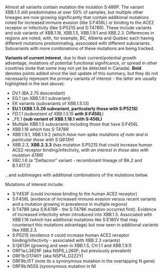 Almost all variants contain mutation the mutation S:486P. The variant XBB.1.5 still predominates at over 50% of samples, but multiple other lineages are now growing significantly that contain additional mutations noted for increased immune evasion (like S:F456L) or binding to the ACE2 receptor or infectivity (like S:P521S and S:T478R). These include variants and sub variants of XBB.1.16, XBB.1.5, XBB.1.9.1 and XBB.2.3. Differences in regions are noted, with, for example, BC, Alberta and Quebec each having different mutations predominating, associated with different subvariants. Subvariants with more combinations of these mutations are being tracked.



**Variants of current interest**, due to their current/potential growth advantage, mutations of potential functional significance, or spread in other countries (note that some may not yet be detected in Canada). **Bold** denotes points added since the last update of this summary, but they do not necessarily represent the primary variants of interest - the latter are usually highlighted in the text above):

* DV.1 (BA.2.75 descendant)
* EG.1 (an XBB.1.9.1 subvariant)
* EK variants (subvariants of XBB.1.5.13)
* **EU.1 (XBB.1.5.26 subvariant, particularly those with S:P521S)**
* _FD.1.1 (subvariant of XBB.1.5.15 **with S:F456L**)_
* _FE.1 **(sub variant of XBB.1.18.1 with S:456L)**
* Multiple XBB.1.5 subvariants including those that have S:F456L
* XBB.1.16 _which has S:T478R_
* XBB.1.9.1, XBB.1.9.2 _(which have non-spike mutations of note and in particular those with S:Q613H)_
* XBB.2.3, **XBB.2.3.3** (has mutation S:P521S that could increase human ACE2 receptor binding/infectivity, _with an interest in those also with mutation 478R)_
* XBC.1.6 (a “Deltacron” variant - recombinant lineage of BA.2 and B.1.617.2)

…and sublineages with additional combinations of the mutations below.

Mutations of interest include:

* S:Y453F (could increase binding to the human ACE2 receptor)
* S:F456L (evidence of increased immune evasion versus recent variants and a mutation growing in prevalence in multiple regions)
* S:T478R (aka S:K478R - the S:T478K mutation occurred first). Evidence of increased infectivity when introduced into XBB.1.5. Associated with XBB.1.16 (which has additional mutations like S:E180V that may counteract this mutations advantage) but now seen in additional variants like XBB.2.3.
* S:P521S (evidence it could increase human ACE2 receptor binding/infectivity - associated with XBB.2.3 variants)
* S:Q613H (growing and seen in XBB.1.5, CH.1.1 and XBB.1.9.1)
* ORF1a:L3829F (aka NSP6_L260F; but previously prevalent)
* ORF1b:D1746Y (aka NSP14_D222Y)
* ORF9b:I5T (note its a synonymous mutation in the overlapping N gene)
* ORF9b:N55S (synonymous mutation in N)

